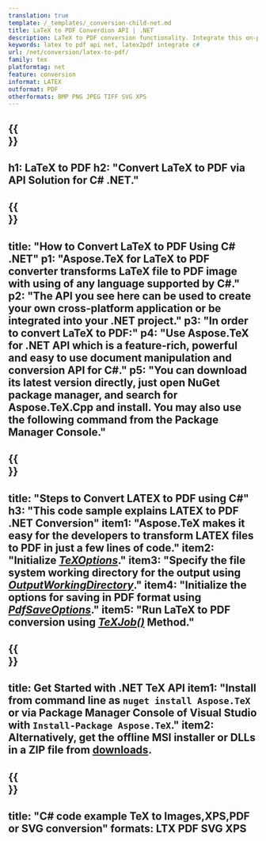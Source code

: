 ```yaml
---
translation: true
template: /_templates/_conversion-child-net.md
title: LaTeX to PDF Converdion API | .NET 
description: LaTeX to PDF conversion functionality. Integrate this on-premise .NET library into your project or use cross-platform applications to convert LaTeX to PDF.
keywords: latex to pdf api net, latex2pdf integrate c#
url: /net/conversion/latex-to-pdf/
family: tex
platformtag: net
feature: conversion
informat: LATEX
outformat: PDF
otherformats: BMP PNG JPEG TIFF SVG XPS
---
```


{{<section banner>}}
---
h1: LaTeX to PDF
h2: "Convert LaTeX to PDF via API Solution for C# .NET."
---

{{<section overview>}}
---
title: "How to Convert LaTeX to PDF Using C# .NET"
p1: "Aspose.TeX for LaTeX to PDF converter transforms LaTeX file to PDF image with using of any language supported by C#."
p2: "The API you see here can be used to create your own cross-platform application or be integrated into your .NET project."
p3: "In order to convert LaTeX to PDF:"
p4: "Use Aspose.TeX for .NET API which is a feature-rich, powerful and easy to use document manipulation and conversion API for C#."
p5: "You can download its latest version directly, just open NuGet package manager, and search for Aspose.TeX.Cpp and install. You may also use the following command from the Package Manager Console."
---

{{<section feature1>}}
---
title: "Steps to Convert LATEX to PDF using C#"
h3: "This code sample explains LATEX to PDF .NET Conversion"
item1: "Aspose.TeX makes it easy for the developers to transform LATEX files to PDF in just a few lines of code."
item2: "Initialize [*TeXOptions*](https://reference.aspose.com/tex/net/aspose.tex/texoptions/)."
item3: "Specify the file system working directory for the output using [*OutputWorkingDirectory*](https://reference.aspose.com/tex/net/aspose.tex/texoptions/outputworkingdirectory/)."
item4: "Initialize the options for saving in PDF format using [*PdfSaveOptions*](https://reference.aspose.com/tex/net/aspose.tex.presentation.image/pdfsaveoptions/)."
item5: "Run LaTeX to PDF conversion using [*TeXJob()*](https://reference.aspose.com/tex/net/aspose.tex/texjob/) Method."
---

{{<section feature2>}}
---
title: Get Started with .NET TeX API
item1: "Install from command line as ```nuget install Aspose.TeX``` or via Package Manager Console of Visual Studio with ```Install-Package Aspose.TeX```."
item2: Alternatively, get the offline MSI installer or DLLs in a ZIP file from [downloads](https://releases.aspose.com/tex/net).
---

{{<section widget>}}
---
title: "C# code example TeX to Images,XPS,PDF or SVG conversion"
formats: LTX PDF SVG XPS
---